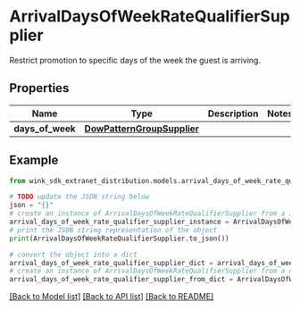 # ArrivalDaysOfWeekRateQualifierSupplier

Restrict promotion to specific days of the week the guest is arriving.

## Properties

Name | Type | Description | Notes
------------ | ------------- | ------------- | -------------
**days_of_week** | [**DowPatternGroupSupplier**](DowPatternGroupSupplier.md) |  | 

## Example

```python
from wink_sdk_extranet_distribution.models.arrival_days_of_week_rate_qualifier_supplier import ArrivalDaysOfWeekRateQualifierSupplier

# TODO update the JSON string below
json = "{}"
# create an instance of ArrivalDaysOfWeekRateQualifierSupplier from a JSON string
arrival_days_of_week_rate_qualifier_supplier_instance = ArrivalDaysOfWeekRateQualifierSupplier.from_json(json)
# print the JSON string representation of the object
print(ArrivalDaysOfWeekRateQualifierSupplier.to_json())

# convert the object into a dict
arrival_days_of_week_rate_qualifier_supplier_dict = arrival_days_of_week_rate_qualifier_supplier_instance.to_dict()
# create an instance of ArrivalDaysOfWeekRateQualifierSupplier from a dict
arrival_days_of_week_rate_qualifier_supplier_from_dict = ArrivalDaysOfWeekRateQualifierSupplier.from_dict(arrival_days_of_week_rate_qualifier_supplier_dict)
```
[[Back to Model list]](../README.md#documentation-for-models) [[Back to API list]](../README.md#documentation-for-api-endpoints) [[Back to README]](../README.md)


